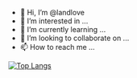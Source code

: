 - 👋 Hi, I’m @landlove
- 👀 I’m interested in ...
- 🌱 I’m currently learning ...
- 💞️ I’m looking to collaborate on ...
- 📫 How to reach me ...


[![Top Langs](https://github-readme-stats.vercel.app/api/top-langs/?username=landlove)](https://github.com/landlove/github-readme-stats)
